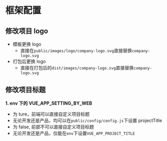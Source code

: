 <!--
 * @Description: 项目配置
 * @Author: 张楷滨
 * @Date: 2022-03-08 19:07:52
 * @LastEditTime: 2022-03-14 14:41:02
 * @LastEditors: 张楷滨
-->

# 框架配置

## 修改项目 logo

- 模板更换 logo
  - 直接在`public/images/logo/company-logo.svg`直接替换`company-logo.svg`
- 打包后更换 logo
  - 直接在打包后的`dist/images/company-logo.svg`直接替换`company-logo.svg`

## 修改项目标题

**1. env 下的 VUE_APP_SETTING_BY_WEB**

- 为 ture，前端可以直接自定义项目标题
- 无论开发还是产品，均可以在`public/config/config.js`下设置 projectTitle
- 为 false, 前部不可以直接自定义项目标题
- 无论开发还是产品，仅能在`env`下设置`VUE_APP_PROJECT_TITLE`
